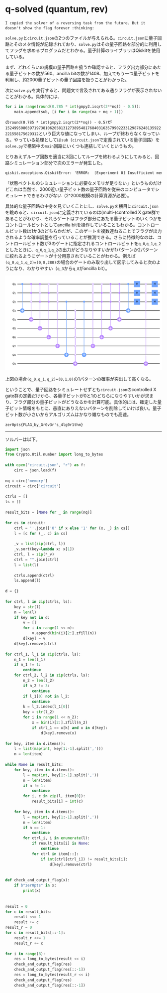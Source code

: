 # q-solved (quantum, rev)

```
I copied the solver of a reversing task from the future. But it doesn't show the flag forever :thinking:
```

`solve.py`と`circuit.json`の2つのファイルが与えられる。`circuit.json`に量子回路とそのメタ情報が記録されており、`solve.py`はその量子回路を部分的に利用してフラグを求めるプログラムだとわかる。量子計算のライブラリはQiskitを使用している。

まず、どれくらいの規模の量子回路を扱うか確認すると、フラグ出力部分にあたる量子ビットの数が560、ancilla bitの数が1408、加えてもう一つ量子ビットを利用し、約2000量子ビットの量子回路を扱うことがわかった。

次に`solve.py`を実行すると、問題文で言及されてある通りフラグが表示されないことがわかる。具体的には、

```py
for i in range(round(0.785 * int(gmpy2.isqrt(2**nq)) - 0.5)):
    main.append(sub, [i for i in range(na + nq + 1)])
```

の`round(0.785 * int(gmpy2.isqrt(2**nq)) - 0.5)`が`1524995080397197381062058131273895481768403163579902233129876248135922221558175629312`という巨大な値になってしまい、ループが終わらなくなっている。やっている処理としては`sub`（`circuit.json`で定義されている量子回路）を`solve.py`で構築中の`main`回路にいくつも連結していくというもの。

とりあえずループ回数を適当に3回にしてループを終わるようにしてみると、回路シミュレーション部分で次のエラーが発生した。

```txt
qiskit.exceptions.QiskitError: 'ERROR:  [Experiment 0] Insufficient memory to run circuit circuit-0 using the statevector simulator. ,  ERROR: Insufficient memory to run circuit circuit-0 using the statevector simulator.'`
```
「状態ベクトルのシミュレーションに必要なメモリが足りない」というものだけどこれは当然で、2000近い量子ビット数の量子回路を従来のコンピュータでシミュレートできるわけがない（2^2000規模の計算資源が必要）。

具体的な量子回路の中身を見ていくことにし、`solve.py`を横目に`circuit.json`を眺めると、`circuit.json`に定義されているのは(multi-)controlled X gate群であることがわかり、それらゲートはフラグ部分にあたる量子ビットのいくつかをコントロールビットとしてancilla bitを操作していることもわかる。コントロールビット数は1か3のどちらかだが、このゲートを複数連ねることでフラグが出力されるような確率調整を行っていることが推測できる。さらに特徴的なのは、コントロールビット数が3のゲートに指定されるコントロールビットを`q_0`,`q_1`,`q_2`としたときに、`q_0`,`q_1`,`q_2`の出力がどうなりやすいかが1パターンか2パターンに絞れるようにゲートが十分用意されていることがわかる。例えば`(q_0,q_1,q_2)=(0,8,280)`の場合のゲートのみ取り出して図示してみると次のようになり、わかりやすい（`q_3`から`q_8`がancilla bit）。

![](circuit_mini.png)

上図の場合`(q_0,q_1,q_2)=(0,1,0)`の1パターンの確率が突出して高くなる。

ということで、量子回路をシミュレートせずとも`circuit.json`のcontrolled X gate群の定義だけから、各量子ビットが0と1のどちらになりやすいかが求まり、フラグ部分の量子ビットがどうなるかを計算可能。具体的には、確定した量子ビット情報をもとに、愚直にありえないパターンを削除していけば良い。量子ビット数が小さいからアルゴリズムはかなり雑なものでも高速。

`zer0pts{FLAG_by_Gr0v3r's_4lg0r1thm}`

---

ソルバーは以下。
```py
import json
from Crypto.Util.number import long_to_bytes

with open("circuit.json", "r") as f:
    circ = json.load(f)

nq = circ['memory']
circuit = circ['circuit']

ctrls = []
ls = []

result_bits = [None for _ in range(nq)]

for cs in circuit:
    ctrl = ''.join(['0' if x else '1' for (x, _) in cs])
    l = [c for (_, c) in cs]

    _v = list(zip(ctrl, l))
    _v.sort(key=lambda x: x[1])
    ctrl, l = zip(*_v)
    ctrl = "".join(ctrl)
    l = list(l)

    ctrls.append(ctrl)
    ls.append(l)

d = {}

for ctrl, l in zip(ctrls, ls):
    key = str(l)
    n = len(l)
    if key not in d:
        v = []
        for i in range(1 << n):
            v.append(bin(i)[2:].zfill(n))
        d[key] = v
    d[key].remove(ctrl)

for ctrl_1, l_1 in zip(ctrls, ls):
    n_1 = len(l_1)
    if n_1 != 1:
        continue
    for ctrl_2, l_2 in zip(ctrls, ls):
        n_2 = len(l_2)
        if n_2 != 3:
            continue
        if l_1[0] not in l_2:
            continue
        k = l_2.index(l_1[0])
        key = str(l_2)
        for i in range(1 << n_2):
            x = bin(i)[2:].zfill(n_2)
            if ctrl_1 == x[k] and x in d[key]:
                d[key].remove(x)

for key, item in d.items():
    l = list(map(int, key[1:-1].split(',')))
    n = len(item)

while None in result_bits:
    for key, item in d.items():
        l = map(int, key[1:-1].split(','))
        n = len(item)
        if n != 1:
            continue
        for i, c in zip(l, item[0]):
            result_bits[i] = int(c)

    for key, item in d.items():
        l = map(int, key[1:-1].split(','))
        n = len(item)
        if n == 1:
            continue
        for ctrl_i, i in enumerate(l):
            if result_bits[i] is None:
                continue
            for ctrl in item[::]:
                if int(ctrl[ctrl_i]) != result_bits[i]:
                    d[key].remove(ctrl)


def check_and_output_flag(x):
    if b"zer0pts" in x:
        print(x)


result = 0
for c in result_bits:
    result <<= 1
    result += c
result_r = 0
for c in result_bits[::-1]:
    result_r <<= 1
    result_r += c

for i in range(8):
    res = long_to_bytes(result << i)
    check_and_output_flag(res)
    check_and_output_flag(res[::-1])
    res = long_to_bytes(result_r << i)
    check_and_output_flag(res)
    check_and_output_flag(res[::-1])
```
